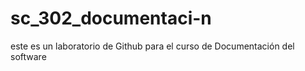 # sc_302_documentaci-n
este es un laboratorio de Github para el curso de Documentación del software
